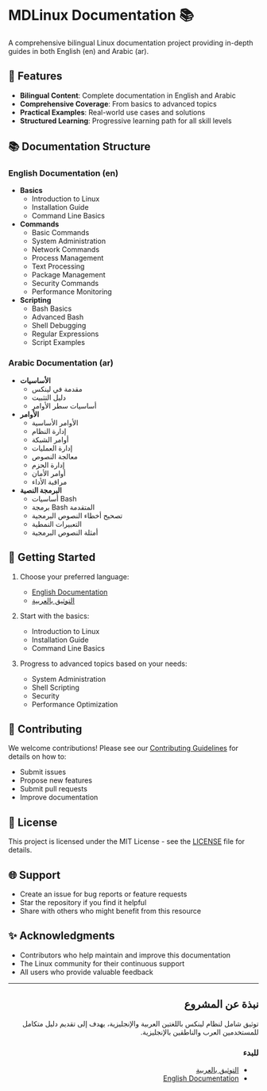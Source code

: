 # MDLinux Documentation 📚

A comprehensive bilingual Linux documentation project providing in-depth guides in both English (en) and Arabic (ar).

## 🌟 Features

- **Bilingual Content**: Complete documentation in English and Arabic
- **Comprehensive Coverage**: From basics to advanced topics
- **Practical Examples**: Real-world use cases and solutions
- **Structured Learning**: Progressive learning path for all skill levels

## 📚 Documentation Structure

### English Documentation (en)
- **Basics**
  - Introduction to Linux
  - Installation Guide
  - Command Line Basics
- **Commands**
  - Basic Commands
  - System Administration
  - Network Commands
  - Process Management
  - Text Processing
  - Package Management
  - Security Commands
  - Performance Monitoring
- **Scripting**
  - Bash Basics
  - Advanced Bash
  - Shell Debugging
  - Regular Expressions
  - Script Examples

### Arabic Documentation (ar)
- **الأساسيات**
  - مقدمة في لينكس
  - دليل التثبيت
  - أساسيات سطر الأوامر
- **الأوامر**
  - الأوامر الأساسية
  - إدارة النظام
  - أوامر الشبكة
  - إدارة العمليات
  - معالجة النصوص
  - إدارة الحزم
  - أوامر الأمان
  - مراقبة الأداء
- **البرمجة النصية**
  - أساسيات Bash
  - برمجة Bash المتقدمة
  - تصحيح أخطاء النصوص البرمجية
  - التعبيرات النمطية
  - أمثلة النصوص البرمجية

## 🚀 Getting Started

1. Choose your preferred language:
   - [English Documentation](docs/en/)
   - [التوثيق بالعربية](docs/ar/)

2. Start with the basics:
   - Introduction to Linux
   - Installation Guide
   - Command Line Basics

3. Progress to advanced topics based on your needs:
   - System Administration
   - Shell Scripting
   - Security
   - Performance Optimization

## 🤝 Contributing

We welcome contributions! Please see our [Contributing Guidelines](CONTRIBUTING.md) for details on how to:
- Submit issues
- Propose new features
- Submit pull requests
- Improve documentation

## 📝 License

This project is licensed under the MIT License - see the [LICENSE](LICENSE) file for details.

## 🌐 Support

- Create an issue for bug reports or feature requests
- Star the repository if you find it helpful
- Share with others who might benefit from this resource

## ✨ Acknowledgments

- Contributors who help maintain and improve this documentation
- The Linux community for their continuous support
- All users who provide valuable feedback

---

<div dir="rtl">

## نبذة عن المشروع
توثيق شامل لنظام لينكس باللغتين العربية والإنجليزية، يهدف إلى تقديم دليل متكامل للمستخدمين العرب والناطقين بالإنجليزية.

### للبدء
- [التوثيق بالعربية](docs/ar/)
- [English Documentation](docs/en/)

</div>
